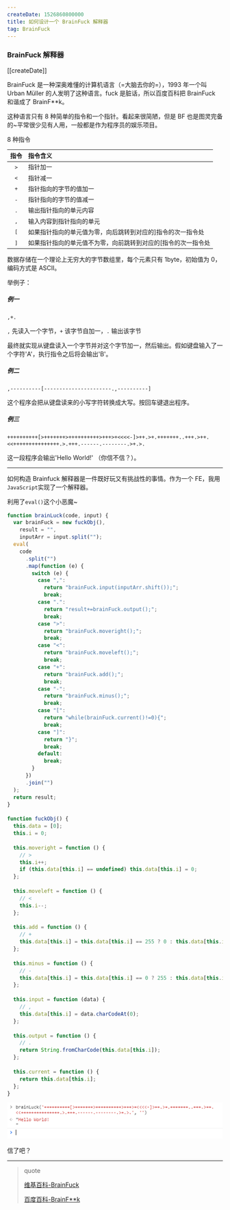 ```yaml
---
createDate: 1526860800000
title: 如何设计一个 BrainFuck 解释器
tag: BrainFuck
---
```


### BrainFuck 解释器

[[createDate]]

BrainFuck 是一种深奥难懂的计算机语言（=大脑去你的=），1993 年一个叫 Urban Müller 的人发明了这种语言。fuck 是脏话，所以百度百科把 BrainFuck 和谐成了 BrainF\*\*k。

这种语言只有 8 种简单的指令和一个指针。看起来很简陋，但是 BF 也是图灵完备的~平常很少见有人用，一般都是作为程序员的娱乐项目。

8 种指令

| 指令 | 指令含义                                                      |
| :--: | :------------------------------------------------------------ |
| `>`  | 指针加一                                                      |
| `<`  | 指针减一                                                      |
| `+`  | 指针指向的字节的值加一                                        |
| `-`  | 指针指向的字节的值减一                                        |
| `.`  | 输出指针指向的单元内容                                        |
| `,`  | 输入内容到指针指向的单元                                      |
| `[`  | 如果指针指向的单元值为零，向后跳转到对应的]指令的次一指令处   |
| `]`  | 如果指针指向的单元值不为零，向前跳转到对应的[指令的次一指令处 |

数据存储在一个理论上无穷大的字节数组里，每个元素只有 1byte，初始值为 0，编码方式是 ASCII。

举例子：

##### 例一

```
,+.
```

`,` 先读入一个字节，`+` 该字节自加一，`.` 输出该字节

最终就实现从键盘读入一个字节并对这个字节加一，然后输出。假如键盘输入了一个字符'A'，执行指令之后将会输出'B'。

##### 例二

```
,----------[----------------------.,----------]
```

这个程序会把从键盘读来的小写字符转换成大写。按回车键退出程序。

##### 例三

```
++++++++++[>+++++++>++++++++++>+++>+<<<<-]>++.>+.+++++++..+++.>++.<<+++++++++++++++.>.+++.------.--------.>+.>.
```

这一段程序会输出'Hello World!' （你信不信？）。

---

如何构造 Brainfuck 解释器是一件既好玩又有挑战性的事情。作为一个 FE，我用`JavaScript`实现了一个解释器。

利用了`eval()`这个小恶魔~

```js
function brainLuck(code, input) {
  var brainFuck = new fuckObj(),
    result = "",
    inputArr = input.split("");
  eval(
    code
      .split("")
      .map(function (e) {
        switch (e) {
          case ",":
            return "brainFuck.input(inputArr.shift());";
            break;
          case ".":
            return "result+=brainFuck.output();";
            break;
          case ">":
            return "brainFuck.moveright();";
            break;
          case "<":
            return "brainFuck.moveleft();";
            break;
          case "+":
            return "brainFuck.add();";
            break;
          case "-":
            return "brainFuck.minus();";
            break;
          case "[":
            return "while(brainFuck.current()!=0){";
            break;
          case "]":
            return "}";
            break;
          default:
            break;
        }
      })
      .join("")
  );
  return result;
}

function fuckObj() {
  this.data = [0];
  this.i = 0;

  this.moveright = function () {
    // >
    this.i++;
    if (this.data[this.i] == undefined) this.data[this.i] = 0;
  };

  this.moveleft = function () {
    // <
    this.i--;
  };

  this.add = function () {
    // +
    this.data[this.i] = this.data[this.i] == 255 ? 0 : this.data[this.i] + 1;
  };

  this.minus = function () {
    // -
    this.data[this.i] = this.data[this.i] == 0 ? 255 : this.data[this.i] - 1;
  };

  this.input = function (data) {
    // ,
    this.data[this.i] = data.charCodeAt(0);
  };

  this.output = function () {
    // .
    return String.fromCharCode(this.data[this.i]);
  };

  this.current = function () {
    return this.data[this.i];
  };
}
```

<img alt="brainfuck" src="./brainfuck.png">

信了吧？

---

> quote
>
> [维基百科-BrainFuck](https://en.wikipedia.org/wiki/Brainfuck)
>
> [百度百科-BrainF\*\*k](http://baike.baidu.com/link?url=_s021Jslpg08MTCSG8PdygXdUbPQYqaB0EzOaAJOl1FT1r3mFtG4doxsG1KDaWeP0ISV_24yU8-Mk32KeqHQkaMpv9dvw907eKUAkWWZ-OG)
